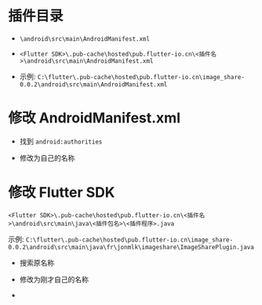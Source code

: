 # 插件目录

- `\android\src\main\AndroidManifest.xml`

- `<Flutter SDK>\.pub-cache\hosted\pub.flutter-io.cn\<插件名>\android\src\main\AndroidManifest.xml`

- 示例: `C:\flutter\.pub-cache\hosted\pub.flutter-io.cn\image_share-0.0.2\android\src\main\AndroidManifest.xml`

# 修改 AndroidManifest.xml

- 找到 `android:authorities`

- 修改为自己的名称

# 修改 Flutter SDK

`<Flutter SDK>\.pub-cache\hosted\pub.flutter-io.cn\<插件名>\android\src\main\java\<插件包名>\<插件程序>.java`

示例: `C:\flutter\.pub-cache\hosted\pub.flutter-io.cn\image_share-0.0.2\android\src\main\java\fr\jonmlk\imageshare\ImageSharePlugin.java`

- 搜索原名称

- 修改为刚才自己的名称
-
